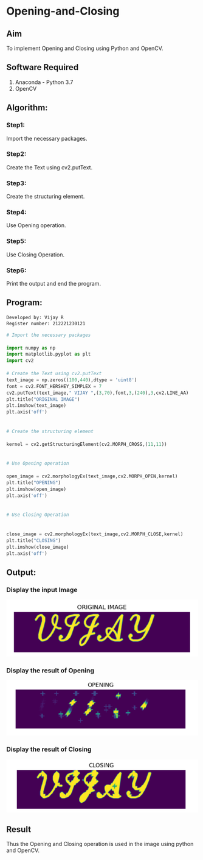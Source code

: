 # Opening-and-Closing

## Aim
To implement Opening and Closing using Python and OpenCV.

## Software Required
1. Anaconda - Python 3.7
2. OpenCV
## Algorithm:
### Step1:
Import the necessary packages.




### Step2:
Create the Text using cv2.putText.



### Step3:
Create the structuring element.



### Step4:
Use Opening operation.



### Step5:
Use Closing Operation.

### Step6:
Print the output and end the program.



 
## Program:
~~~
Developed by: Vijay R
Register number: 212221230121
~~~

``` Python
# Import the necessary packages

import numpy as np
import matplotlib.pyplot as plt
import cv2

# Create the Text using cv2.putText
text_image = np.zeros((100,440),dtype = 'uint8')
font = cv2.FONT_HERSHEY_SIMPLEX = 7
cv2.putText(text_image," VIJAY ",(3,70),font,3,(240),3,cv2.LINE_AA)
plt.title("ORIGINAL IMAGE")
plt.imshow(text_image)
plt.axis('off')


# Create the structuring element

kernel = cv2.getStructuringElement(cv2.MORPH_CROSS,(11,11))


# Use Opening operation

open_image = cv2.morphologyEx(text_image,cv2.MORPH_OPEN,kernel)
plt.title("OPENING")
plt.imshow(open_image)
plt.axis('off')


# Use Closing Operation


close_image = cv2.morphologyEx(text_image,cv2.MORPH_CLOSE,kernel)
plt.title("CLOSING")
plt.imshow(close_image)
plt.axis('off')


```
## Output:

### Display the input Image

![img1](https://github.com/vijay21500269/Opening-and-Closing/blob/main/img1.png)
### Display the result of Opening
![img2](https://github.com/vijay21500269/Opening-and-Closing/blob/main/img2.png)

### Display the result of Closing
![img3](https://github.com/vijay21500269/Opening-and-Closing/blob/main/img3.png)

## Result
Thus the Opening and Closing operation is used in the image using python and OpenCV.
